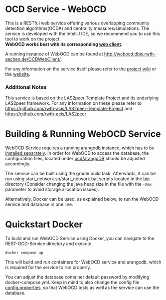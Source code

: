 # OCD Service - WebOCD

This is a RESTful web service offering various overlapping community detection algorithms(OCDA) and centrality measures/simulations. The service is developed with the IntelliJ IDE, so we recommend you to use this tool to work on the project.<br/>
**WebOCD works best with its corresponding [web client](https://github.com/rwth-acis/OCD-Web-Client)**.

A running instance of WebOCD can be found at http://webocd.dbis.rwth-aachen.de/OCDWebClient/.

For any information on the service itself please refer to the [project wiki](https://github.com/rwth-acis/REST-OCD-Services/wiki) or the [website](https://rwth-acis.github.io/REST-OCD-Services/).

### Additional Notes
This service is based on the LAS2peer Template Project and its underlying LAS2peer framework. For any information on these please refer to https://github.com/rwth-acis/LAS2peer-Template-Project and https://github.com/rwth-acis/LAS2peer

# Building & Running  WebOCD Service

WebOCD Service requires a running arangodb instance, which has to be [installed separately](https://www.arangodb.com/docs/stable/installation.html). In order for WebOCD to access the database, the configuration files, located under [ocd/arangoDB](/ocd/arangoDB) should be adjusted accordingly.

The service can be built using the gradle build task. Afterwards, it can be run using start_network.sh/start_network.bat scripts located in the [bin](/bin) directory (Consider changing the java heap size in the file with the ```-Xmx``` parameter to avoid storage allocation issues).

Alternatively, Docker can be used, as explained below, to run the WebOCD service and database in one line.

# Quickstart Docker
To build and run WebOCD Service using Docker, you can navigate to the REST-OCD-Service directory and execute
```
docker compose up
```
This will build and run containers for WebOCD service and arangodb, which is required for the service to run properly.

You can adjust the database container default password by modifying docker-compose.yml. Keep in mind to also change the config file [config.properties](ocd/arangoDB/config.properties), so that WebOCD tests as well as the service can use the database.